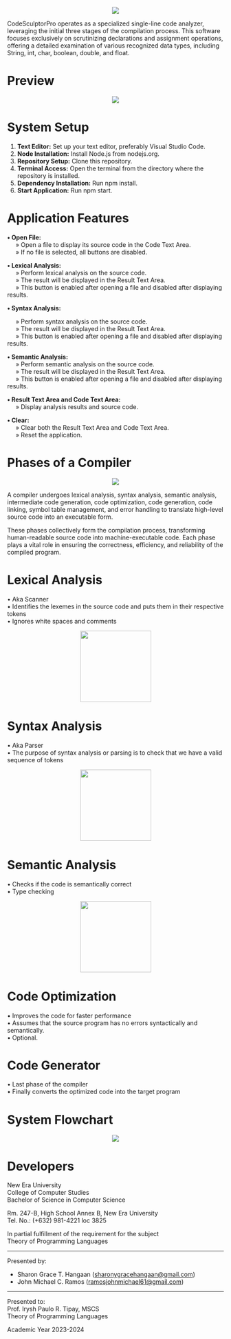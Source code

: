 
<p align="center">
  <img src="https://github.com/SG-Hangaan/CodeSculptorPro/assets/127215110/5ed5af00-2d4a-469c-9ccf-1428281a7502"/>
</p>
CodeSculptorPro operates as a specialized single-line code analyzer, leveraging the initial three stages of the compilation process. This software focuses exclusively on scrutinizing declarations and assignment operations, offering a detailed examination of various recognized data types, including String, int, char, boolean, double, and float.


# Preview 
<p align="center">
  <img src="https://github.com/SG-Hangaan/CodeSculptorPro/assets/127215110/30b76fb8-32e3-4dce-a3e5-b6dec8a08d47"/>
</p>


# System Setup

1. **Text Editor:**
Set up your text editor, preferably Visual Studio Code.
2. **Node Installation:**
Install Node.js from nodejs.org.
3. **Repository Setup:**
Clone this repository.
4. **Terminal Access:**
Open the terminal from the directory where the repository is installed.
5. **Dependency Installation:**
Run npm install.
6. **Start Application:**
Run npm start.

# Application Features

**• Open File:** <br>
&nbsp;&nbsp;&nbsp;&nbsp; » Open a file to display its source code in the Code Text Area. <br>
&nbsp;&nbsp;&nbsp;&nbsp; » If no file is selected, all buttons are disabled. <br>
  
**• Lexical Analysis:** <br>
&nbsp;&nbsp;&nbsp;&nbsp; » Perform lexical analysis on the source code. <br>
&nbsp;&nbsp;&nbsp;&nbsp; » The result will be displayed in the Result Text Area. <br>
&nbsp;&nbsp;&nbsp;&nbsp; » This button is enabled after opening a file and disabled after displaying results. <br>

**• Syntax Analysis:** <br>

&nbsp;&nbsp;&nbsp;&nbsp; » Perform syntax analysis on the source code. <br>
&nbsp;&nbsp;&nbsp;&nbsp; » The result will be displayed in the Result Text Area. <br>
&nbsp;&nbsp;&nbsp;&nbsp; » This button is enabled after opening a file and disabled after displaying results. <br>

**• Semantic Analysis:** <br>
&nbsp;&nbsp;&nbsp;&nbsp; » Perform semantic analysis on the source code. <br>
&nbsp;&nbsp;&nbsp;&nbsp; » The result will be displayed in the Result Text Area. <br> 
&nbsp;&nbsp;&nbsp;&nbsp; » This button is enabled after opening a file and disabled after displaying results. <br>

**• Result Text Area and Code Text Area:** <br>
&nbsp;&nbsp;&nbsp;&nbsp; » Display analysis results and source code. <br>

**• Clear:** <br>
&nbsp;&nbsp;&nbsp;&nbsp; » Clear both the Result Text Area and Code Text Area. <br>
&nbsp;&nbsp;&nbsp;&nbsp; » Reset the application. <br>


# Phases of a Compiler

<p align="center">
  <img src="https://github.com/SG-Hangaan/CodeSculptorPro/assets/127215110/e1463801-6373-4265-93e8-12a0e404b761" />
</p>



A compiler undergoes lexical analysis, syntax analysis, semantic analysis, intermediate code generation, code optimization, code generation, code linking, symbol table management, and error handling to translate high-level source code into an executable form. <br>

These phases collectively form the compilation process, transforming human-readable source code into machine-executable code. Each phase plays a vital role in ensuring the correctness, efficiency, and reliability of the compiled program. <br>


# Lexical Analysis <br>
• Aka Scanner <br>
• Identifies the lexemes in the source code and puts them in their respective tokens <br>
• Ignores white spaces and comments <br>

<p align="center">
  <img src="https://github.com/SG-Hangaan/CodeSculptorPro/assets/127215110/619e62b5-254c-46d8-8ccd-efa556f9c7aa" height="165"/>
</p>

# Syntax Analysis <br>
• Aka Parser <br>
• The purpose of syntax analysis or parsing is to check that we have a valid sequence of tokens <br>

<p align="center">
  <img src="https://github.com/SG-Hangaan/CodeSculptorPro/assets/127215110/9b68f79a-09e3-43f2-b6ea-dc2438e846e4" height="165"/>
</p>

# Semantic Analysis <br>
• Checks if the code is semantically correct <br>
• Type checking <br>
<p align="center">
  <img src="https://github.com/SG-Hangaan/CodeSculptorPro/assets/127215110/348028c0-ad49-40ee-a823-85bc0e811632" height="165"/>
</p>

# Code Optimization  <br>
• Improves the code for faster performance  <br>
• Assumes that the source program has no errors syntactically and semantically.  <br>
• Optional.  <br>

# Code Generator  <br>
• Last phase of the compiler  <br>
• Finally converts the optimized code into the target program  <br>

# System Flowchart

<p align="center">
  <img src="https://github.com/SG-Hangaan/CodeSculptorPro/assets/127215110/6ed533a9-b0f4-40b6-998e-79930004551f"/>
</p>

# Developers 

New Era University <br>
College of Computer Studies <br>
Bachelor of Science in Computer Science <br>

Rm. 247-B, High School Annex B, New Era University <br>
Tel. No.: (+632) 981-4221 loc 3825 <br>

In partial fulfillment of the requirement for the subject <br>
Theory of Programming Languages <br>

--------------------------------------------------------------------------- 
Presented by:
* Sharon Grace T. Hangaan (sharonygracehangaan@gmail.com) <br>
* John Michael C. Ramos (ramosjohnmichael61@gmail.com) <br>
---------------------------------------------------------------------------

Presented to: <br>
Prof. Irysh Paulo R. Tipay, MSCS <br>
Theory of Programming Languages <br>

Academic Year 2023-2024 <br>










